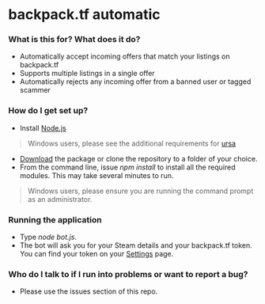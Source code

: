 # backpack.tf automatic #

### What is this for? What does it do? ###

* Automatically accept incoming offers that match your listings on backpack.tf
* Supports multiple listings in a single offer
* Automatically rejects any incoming offer from a banned user or tagged scammer

### How do I get set up? ###

* Install [Node.js](http://nodejs.org)
> Windows users, please see the additional requirements for [ursa](https://github.com/Medium/ursa#testing)
* [Download](https://bitbucket.org/srabouin/backpack.tf-automatic/downloads) the package or clone the repository to a folder of your choice.
* From the command line, issue *npm install* to install all the required modules. This may take several minutes to run.
> Windows users, please ensure you are running the command prompt as an administrator.

### Running the application ###

* Type *node bot.js*.
* The bot will ask you for your Steam details and your backpack.tf token. You can find your token on your [Settings](http://backpack.tf/settings) page.

### Who do I talk to if I run into problems or want to report a bug? ###

* Please use the issues section of this repo.